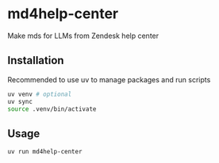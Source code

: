 # md4help-center

Make mds for LLMs from Zendesk help center

## Installation

Recommended to use uv to manage packages and run scripts

```bash
uv venv # optional
uv sync
source .venv/bin/activate
```

## Usage

```bash
uv run md4help-center
```
